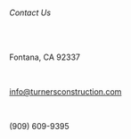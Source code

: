<!-- sectiontitle: -->

<h6><i class="fa fa-mobile" aria-hidden="true"></i> Contact Us</h6>

<div class="textalign-left">

</br>

<i class="fa fa-home" aria-hidden="true"></i> Fontana, CA 92337

</br>

<i class="fa fa-address-card" aria-hidden="true"></i> [info@turnersconstruction.com](mailto:info@turnersconstruction.com)

</br>

<i class="fa fa-phone" aria-hidden="true"></i> (909) 609-9395

</div>